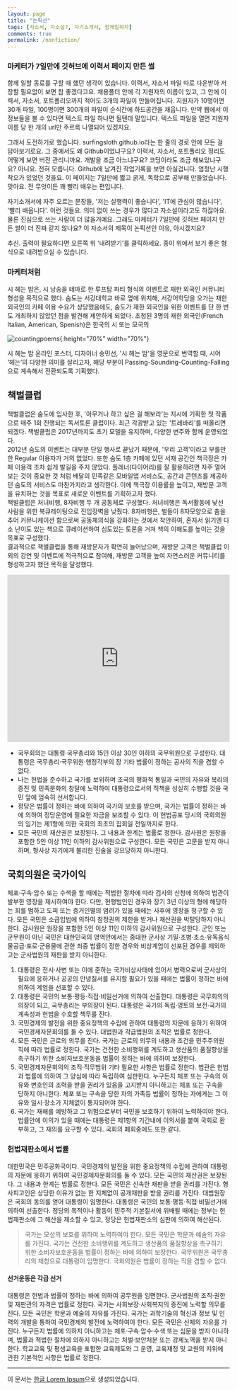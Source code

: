```yaml
---
layout: page
title: "논픽션"
tags: [자소서, 자소설?, 자기소개서, 함께일하자]
comments: true
permalink: /nonfiction/
---
```


### 마케터가 7일만에 깃허브에 이력서 페이지 만든 썰
함께 일할 동료를 구할 때 했던 생각이 있습니다. 이력서, 자소서 파일 따로 다운받아 저장할 필요없이 보면 참 좋겠다고요. 채용폴더 안에 각 지원자의 이름이 있고, 그 안에 이력서, 자소서, 포트폴리오까지 적어도 3개의 파일이 만들어집니다. 지원자가 10명이면 30개 파일, 100명이면 300개의 파일이 순식간에 하드공간을 채웁니다. 만약 웹에서 이 정보들을 볼 수 있다면 텍스트 파일 하나면 될텐데 말입니다. 텍스트 파일을 열면 지원자 이름 당 한 개의 url만 주르륵 나열되어 있겠지요. <br/>

그래서 도전하기로 했습니다. surfingsloth.github.io라는 한 줄의 경로 안에 모든 걸 담아보기로요. 그 중에서도 왜 Github이었냐구요? 이력서, 자소서, 포트폴리오 정리도 어떻게 보면 버전 관리니까요. 개발을 조금 아느냐구요? 코딩이라도 조금 해보았냐구요? 아니요. 전혀 모릅니다. Github에 남겨진 작업기록을 보면 아실겁니다. 엄청난 시행착오가 있었던 것을요. 이 페이지는 7일만에 짧고 굵게, 독학으로 공부해 만들었습니다. 맞아요. 전 무엇이든 꽤 빨리 배우는 편입니다. <br/>

자기소개서에 자주 오르는 문장들, '저는 실행력이 좋습니다', 'IT에 관심이 많습니다', '빨리 배웁니다'. 이런 것들요. 의미 없이 쓰는 경우가 많다고 자소설이라고도 하잖아요. 물론 진심으로 쓰는 사람이 더 많을거예요. 그래도 마케터가 7일만에 깃허브 페이지 만든 썰이 더 진짜 같지 않나요? 이 자소서의 제목이 논픽션인 이유, 아시겠지요?<br/>

추신. 출력이 필요하다면 오른쪽 위 '내려받기'를 클릭하세요. 종이 위에서 보기 좋은 형식으로 내려받으실 수 있습니다.

### 마케터처럼 

시 헤는 밤은, 시 낭송을 테마로 한 루프탑 파티 형식의 이벤트로 재한 외국인 커뮤니티 형성을 목적으로 했다. 숨도는 서강대학교 바로 옆에 위치해, 서강어학당을 오가는 재한 외국인의 카페 이용 수요가 상당했음에도, 숨도가 재한 외국인을 위한 이벤트를 단 한 번도 개최하지 않았던 점을 발견해 제안하게 되었다. 초청된 3명의 재한 외국인(French Italian, American, Spenish)은 한국의 시 또는 모국의 

![countingpoems](http://akasub23.dothome.co.kr/wordpress/wp-content/uploads/2015/01/changing2.gif){:height="70%" width="70%"}

시 헤는 밤 온라인 포스터, 디자이너 송민선, '시 헤는 밤'을 영문으로 번역할 때, 시어 ‘헤는’의 다양한 의미를 살리고자, 해당 부분이 Passing-Sounding-Counting-Falling으로 계속해서 전환되도록 기획했다.

## 책벌클럽
책벌클럽은 숨도에 입사한 후, '아무거나 하고 싶은 걸 해보라'는 지시에 기획한 첫 작품으로 매주 1회 진행되는 독서토론 클럽이다. 최근 각광받고 있는 '트레바리'를 떠올리면 되겠다. 책벌클럽은 2017년까지도 초기 모델을 유지하며, 다양한 변주와 함께 운영되었다. <br/>
2012년 숨도의 이벤트는 대부분 단일 행사로 끝났기 때문에, '우리 고객'이라고 부를만한 Regular 이용자가 거의 없었다. 또한 숨도 1층 카페에 있던 서재 공간인 책극장은 카페 이용객 조차 쉽게 발길을 주지 않았다. 플래너(다이어리)를 잘 활용하려면 자주 열어보는 것이 중요한 것 처럼 배달의 민족같은 모바일앱 서비스도, 공간과 콘텐츠를 제공하던 숨도의 서비스도 마찬가지라고 생각한다. 이에 책극장 이용률을 높이고, 재방문 고객을 유치하는 것을 목표로 새로운 이벤트를 기획하고자 했다. <br/>
책벌클럽은 처녀비행, 8자비행 두 개 공동체로 구성했다. 처녀비행은 독서활동에 낯선 사람을 위한 북큐레이팅으로 진입장벽을 낮췄다. 8자비행은, 벌들이 8자모양으로 춤을 추어 커뮤니케이션 함으로써 공동체의식을 강화하는 것에서 착안하여, 혼자서 읽기엔 다소 난이도 있는 책으로 큐레이션하여 심도있는 토론을 거쳐 책의 이해도를 높이는 것을 목표로 구성했다. <br/>
결과적으로 책벌클럽을 통해 재방문자가 확연히 늘어났으며, 재방문 고객은 책벌클럽 이외의 강연 및 이벤트에 적극적으로 참여해, 재방문 고객을 높여 자연스러운 커뮤니티를 형성하고자 했던 목적을 달성했다.

<div class="fluid-vids" style="width: 100%; position: relative; padding-top: 75%;"><iframe src="https://player.vimeo.com/video/38075054" width="100%" height="100%" frameborder="" allowfullscreen="" style="position: absolute; top: 0px; left: 0px;"></iframe></div>

* 국무회의는 대통령·국무총리와 15인 이상 30인 이하의 국무위원으로 구성한다. 대통령은 국무총리·국무위원·행정각부의 장 기타 법률이 정하는 공사의 직을 겸할 수 없다.
* 나는 헌법을 준수하고 국가를 보위하며 조국의 평화적 통일과 국민의 자유와 복리의 증진 및 민족문화의 창달에 노력하여 대통령으로서의 직책을 성실히 수행할 것을 국민 앞에 엄숙히 선서합니다.
* 정당은 법률이 정하는 바에 의하여 국가의 보호를 받으며, 국가는 법률이 정하는 바에 의하여 정당운영에 필요한 자금을 보조할 수 있다. 이 헌법공포 당시의 국회의원의 임기는 제1항에 의한 국회의 최초의 집회일 전일까지로 한다.
* 모든 국민의 재산권은 보장된다. 그 내용과 한계는 법률로 정한다. 감사원은 원장을 포함한 5인 이상 11인 이하의 감사위원으로 구성한다. 모든 국민은 고문을 받지 아니하며, 형사상 자기에게 불리한 진술을 강요당하지 아니한다.

## 국회의원은 국가이익
체포·구속·압수 또는 수색을 할 때에는 적법한 절차에 따라 검사의 신청에 의하여 법관이 발부한 영장을 제시하여야 한다. 다만, 현행범인인 경우와 장기 3년 이상의 형에 해당하는 죄를 범하고 도피 또는 증거인멸의 염려가 있을 때에는 사후에 영장을 청구할 수 있다. 모든 국민은 소급입법에 의하여 참정권의 제한을 받거나 재산권을 박탈당하지 아니한다. 감사원은 원장을 포함한 5인 이상 11인 이하의 감사위원으로 구성한다. 군인 또는 군무원이 아닌 국민은 대한민국의 영역안에서는 중대한 군사상 기밀·초병·초소·유독음식물공급·포로·군용물에 관한 죄중 법률이 정한 경우와 비상계엄이 선포된 경우를 제외하고는 군사법원의 재판을 받지 아니한다.

1. 대통령은 전시·사변 또는 이에 준하는 국가비상사태에 있어서 병력으로써 군사상의 필요에 응하거나 공공의 안녕질서를 유지할 필요가 있을 때에는 법률이 정하는 바에 의하여 계엄을 선포할 수 있다.
2. 대통령은 국민의 보통·평등·직접·비밀선거에 의하여 선출한다. 대통령은 국무회의의 의장이 되고, 국무총리는 부의장이 된다. 대통령은 국가의 독립·영토의 보전·국가의 계속성과 헌법을 수호할 책무를 진다.
3. 국민경제의 발전을 위한 중요정책의 수립에 관하여 대통령의 자문에 응하기 위하여 국민경제자문회의를 둘 수 있다. 대법원과 각급법원의 조직은 법률로 정한다.
4. 모든 국민은 근로의 의무를 진다. 국가는 근로의 의무의 내용과 조건을 민주주의원칙에 따라 법률로 정한다. 국가는 건전한 소비행위를 계도하고 생산품의 품질향상을 촉구하기 위한 소비자보호운동을 법률이 정하는 바에 의하여 보장한다.
5. 국민경제자문회의의 조직·직무범위 기타 필요한 사항은 법률로 정한다. 법관은 헌법과 법률에 의하여 그 양심에 따라 독립하여 심판한다. 누구든지 체포 또는 구속의 이유와 변호인의 조력을 받을 권리가 있음을 고지받지 아니하고는 체포 또는 구속을 당하지 아니한다. 체포 또는 구속을 당한 자의 가족등 법률이 정하는 자에게는 그 이유와 일시·장소가 지체없이 통지되어야 한다.
6. 국가는 재해를 예방하고 그 위험으로부터 국민을 보호하기 위하여 노력하여야 한다. 법률안에 이의가 있을 때에는 대통령은 제1항의 기간내에 이의서를 붙여 국회로 환부하고, 그 재의를 요구할 수 있다. 국회의 폐회중에도 또한 같다.

### 헌법재판소에서 법률

대한민국은 민주공화국이다. 국민경제의 발전을 위한 중요정책의 수립에 관하여 대통령의 자문에 응하기 위하여 국민경제자문회의를 둘 수 있다. 모든 국민의 재산권은 보장된다. 그 내용과 한계는 법률로 정한다. 모든 국민은 신속한 재판을 받을 권리를 가진다. 형사피고인은 상당한 이유가 없는 한 지체없이 공개재판을 받을 권리를 가진다. 대법원장은 국회의 동의를 얻어 대통령이 임명한다. 대통령은 국민의 보통·평등·직접·비밀선거에 의하여 선출한다. 정당의 목적이나 활동이 민주적 기본질서에 위배될 때에는 정부는 헌법재판소에 그 해산을 제소할 수 있고, 정당은 헌법재판소의 심판에 의하여 해산된다.

> 국가는 모성의 보호를 위하여 노력하여야 한다. 모든 국민은 학문과 예술의 자유를 가진다. 국가는 건전한 소비행위를 계도하고 생산품의 품질향상을 촉구하기 위한 소비자보호운동을 법률이 정하는 바에 의하여 보장한다. 국무위원은 국무총리의 제청으로 대통령이 임명한다. 국회의원은 법률이 정하는 직을 겸할 수 없다.

#### 선거운동은 각급 선거

대통령은 헌법과 법률이 정하는 바에 의하여 공무원을 임면한다. 군사법원의 조직·권한 및 재판관의 자격은 법률로 정한다. 국가는 사회보장·사회복지의 증진에 노력할 의무를 진다. 모든 국민은 학문과 예술의 자유를 가진다. 국가는 과학기술의 혁신과 정보 및 인력의 개발을 통하여 국민경제의 발전에 노력하여야 한다. 모든 국민은 신체의 자유를 가진다. 누구든지 법률에 의하지 아니하고는 체포·구속·압수·수색 또는 심문을 받지 아니하며, 법률과 적법한 절차에 의하지 아니하고는 처벌·보안처분 또는 강제노역을 받지 아니한다. 학교교육 및 평생교육을 포함한 교육제도와 그 운영, 교육재정 및 교원의 지위에 관한 기본적인 사항은 법률로 정한다.

--- 

이 문서는 [한글 Lorem Ipsum](http://guny.kr/stuff/klorem/)으로 생성되었습니다.
